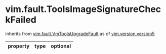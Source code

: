 vim.fault.ToolsImageSignatureCheckFailed
========================================
inherits from [vim.fault.VmToolsUpgradeFault](docs/vim.fault.VmToolsUpgradeFault.md)
as of [vim.version.version5](docs/vim.version.md)

| property | type | optional |
|:---------|:-----|:---------|
